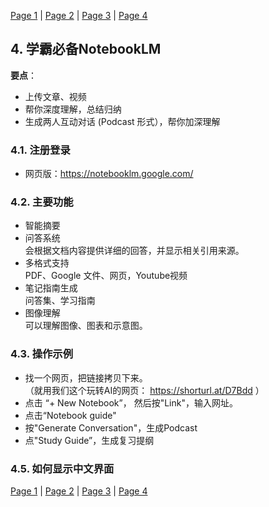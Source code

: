 [Page 1](index.md) | [Page 2](page2.md) | [Page 3](page3.md) | [Page 4](page4.md)


## 4. 学霸必备NotebookLM
**要点**：
- 上传文章、视频
- 帮你深度理解，总结归纳
- 生成两人互动对话 (Podcast 形式），帮你加深理解

### 4.1. 注册登录
- 网页版：https://notebooklm.google.com/

### 4.2. 主要功能
- 智能摘要 
- 问答系统   
  会根据文档内容提供详细的回答，并显示相关引用来源。
- 多格式支持  
  PDF、Google 文件、网页，Youtube视频
- 笔记指南生成   
  问答集、学习指南
- 图像理解  
  可以理解图像、图表和示意图。

### 4.3. 操作示例
- 找一个网页，把链接拷贝下来。  
  （就用我们这个玩转AI的网页： https://shorturl.at/D7Bdd ）
- 点击 “+ New Notebook”， 然后按"Link"，输入网址。
- 点击“Notebook guide"
- 按"Generate Conversation"，生成Podcast
- 点"Study Guide”，生成复习提纲

### 4.5. 如何显示中文界面 



[Page 1](index.md) | [Page 2](page2.md) | [Page 3](page3.md) | [Page 4](page4.md)

